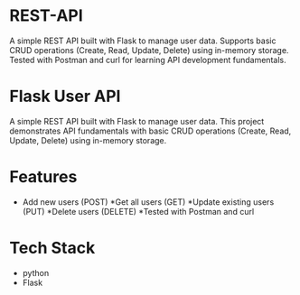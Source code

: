 # REST-API
A simple REST API built with Flask to manage user data. Supports basic CRUD operations (Create, Read, Update, Delete) using in-memory storage.
Tested with Postman and curl for learning API development fundamentals.

# Flask User API
A simple REST API built with Flask to manage user data.
This project demonstrates API fundamentals with basic CRUD operations (Create, Read, Update, Delete) using in-memory storage.

# Features
* Add new users (POST)
*Get all users (GET)
*Update existing users (PUT)
*Delete users (DELETE)
*Tested with Postman and curl

# Tech Stack
* python
* Flask
